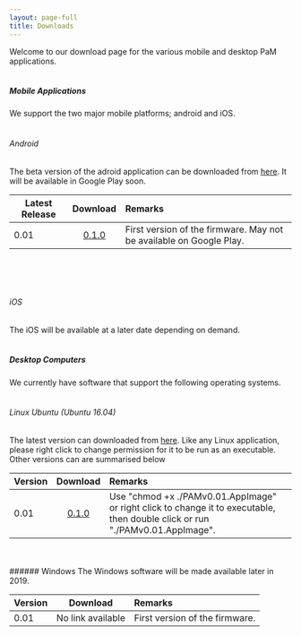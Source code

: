 ```yaml
---
layout: page-full
title: Downloads
---
```

Welcome to our download page for the various mobile and desktop PaM applications.
<br/>
<br/>
##### Mobile Applications
We support the two major mobile platforms; android and iOS. 
<br/>
<br/>
###### Android
The beta version of the adroid application can be downloaded from [here](https://drive.google.com/open?id=1xOUCo92LrysmVIF86Wdv-sJvJLurN9aQ "Android build"). It will be available in Google Play soon. 


| Latest Release        | Download     | Remarks  |
| ------------- |:-------------:| :-----|
| 0.01      | [0.1.0](https://drive.google.com/open?id=1xOUCo92LrysmVIF86Wdv-sJvJLurN9aQ "v0.1.0") | First version of the firmware. May not be available on Google Play. |


<br/>
<br/>
<br/>

###### iOS
The iOS will be available at a later date depending on demand.
<br/>
<br/>

##### Desktop Computers
We currently have software that support the following operating systems.
<br/>
<br/>
###### Linux Ubuntu (Ubuntu 16.04)
The latest version can downloaded from [here](https://drive.google.com/open?id=1mdGc1Jalov47KuGZ50po8U5Lh9a-PaWz "Linux build"). Like any Linux application, please right click to change permission for it to be run as an executable. Other versions can are summarised below

| Version        | Download     | Remarks  |
| ------------- |:-------------:| :-----|
| 0.01      | [0.1.0](https://drive.google.com/open?id=1mdGc1Jalov47KuGZ50po8U5Lh9a-PaWz "v0.1.0") | Use "chmod +x ./PAMv0.01.AppImage" or right click to change it to executable,<br/> then double click or run "./PAMv0.01.AppImage".|

<br/>
<br/>
###### Windows
The Windows software will be made available later in 2019.


| Version        | Download     | Remarks  |
| ------------- |:-------------:| :-----|
| 0.01      | No link available | First version of the firmware. |
